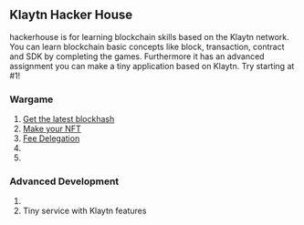 ## Klaytn Hacker House
hackerhouse is for learning blockchain skills based on the Klaytn network. You can learn blockchain basic concepts like block, transaction, contract and SDK by completing the games. Furthermore it has an advanced assignment you can make a tiny application based on Klaytn. Try starting at #1!

### Wargame
1. [Get the latest blockhash](wargame/get-latest-blockhash/README.md)
2. [Make your NFT](wargame/make-your-nft/README.md)
3. [Fee Delegation](wargame/fee-delegation/README.md)
4. 
5. 

### Advanced Development
1. 
2. Tiny service with Klaytn features